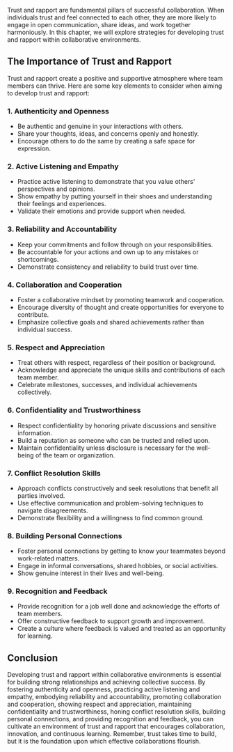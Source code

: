 
Trust and rapport are fundamental pillars of successful collaboration. When individuals trust and feel connected to each other, they are more likely to engage in open communication, share ideas, and work together harmoniously. In this chapter, we will explore strategies for developing trust and rapport within collaborative environments.

The Importance of Trust and Rapport
-----------------------------------

Trust and rapport create a positive and supportive atmosphere where team members can thrive. Here are some key elements to consider when aiming to develop trust and rapport:

### 1. Authenticity and Openness

* Be authentic and genuine in your interactions with others.
* Share your thoughts, ideas, and concerns openly and honestly.
* Encourage others to do the same by creating a safe space for expression.

### 2. Active Listening and Empathy

* Practice active listening to demonstrate that you value others' perspectives and opinions.
* Show empathy by putting yourself in their shoes and understanding their feelings and experiences.
* Validate their emotions and provide support when needed.

### 3. Reliability and Accountability

* Keep your commitments and follow through on your responsibilities.
* Be accountable for your actions and own up to any mistakes or shortcomings.
* Demonstrate consistency and reliability to build trust over time.

### 4. Collaboration and Cooperation

* Foster a collaborative mindset by promoting teamwork and cooperation.
* Encourage diversity of thought and create opportunities for everyone to contribute.
* Emphasize collective goals and shared achievements rather than individual success.

### 5. Respect and Appreciation

* Treat others with respect, regardless of their position or background.
* Acknowledge and appreciate the unique skills and contributions of each team member.
* Celebrate milestones, successes, and individual achievements collectively.

### 6. Confidentiality and Trustworthiness

* Respect confidentiality by honoring private discussions and sensitive information.
* Build a reputation as someone who can be trusted and relied upon.
* Maintain confidentiality unless disclosure is necessary for the well-being of the team or organization.

### 7. Conflict Resolution Skills

* Approach conflicts constructively and seek resolutions that benefit all parties involved.
* Use effective communication and problem-solving techniques to navigate disagreements.
* Demonstrate flexibility and a willingness to find common ground.

### 8. Building Personal Connections

* Foster personal connections by getting to know your teammates beyond work-related matters.
* Engage in informal conversations, shared hobbies, or social activities.
* Show genuine interest in their lives and well-being.

### 9. Recognition and Feedback

* Provide recognition for a job well done and acknowledge the efforts of team members.
* Offer constructive feedback to support growth and improvement.
* Create a culture where feedback is valued and treated as an opportunity for learning.

Conclusion
----------

Developing trust and rapport within collaborative environments is essential for building strong relationships and achieving collective success. By fostering authenticity and openness, practicing active listening and empathy, embodying reliability and accountability, promoting collaboration and cooperation, showing respect and appreciation, maintaining confidentiality and trustworthiness, honing conflict resolution skills, building personal connections, and providing recognition and feedback, you can cultivate an environment of trust and rapport that encourages collaboration, innovation, and continuous learning. Remember, trust takes time to build, but it is the foundation upon which effective collaborations flourish.
